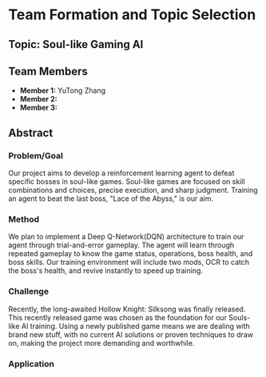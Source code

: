 # Team Formation and Topic Selection

## Topic: Soul-like Gaming AI

## Team Members
- **Member 1:** YuTong Zhang
- **Member 2:** 
- **Member 3:**

## Abstract
### **Problem/Goal**
Our project aims to develop a reinforcement learning agent to defeat specific bosses in soul-like games. Soul-like games are focused on skill combinations and choices, precise execution, and sharp judgment. Training an agent to beat the last boss, "Lace of the Abyss," is our aim.
### **Method**
We plan to implement a Deep Q-Network(DQN) architecture to train our agent through trial-and-error gameplay. The agent will learn through repeated gameplay to know the game status, operations, boss health, and boss skills. Our training environment will include two mods, OCR to catch the boss's health, and revive instantly to speed up training.
### **Challenge**
Recently, the long-awaited Hollow Knight: Silksong was finally released. This recently released game was chosen as the foundation for our Souls-like AI training. Using a newly published game means we are dealing with brand new stuff, with no current AI solutions or proven techniques to draw on, making the project more demanding and worthwhile. 
### **Application**

